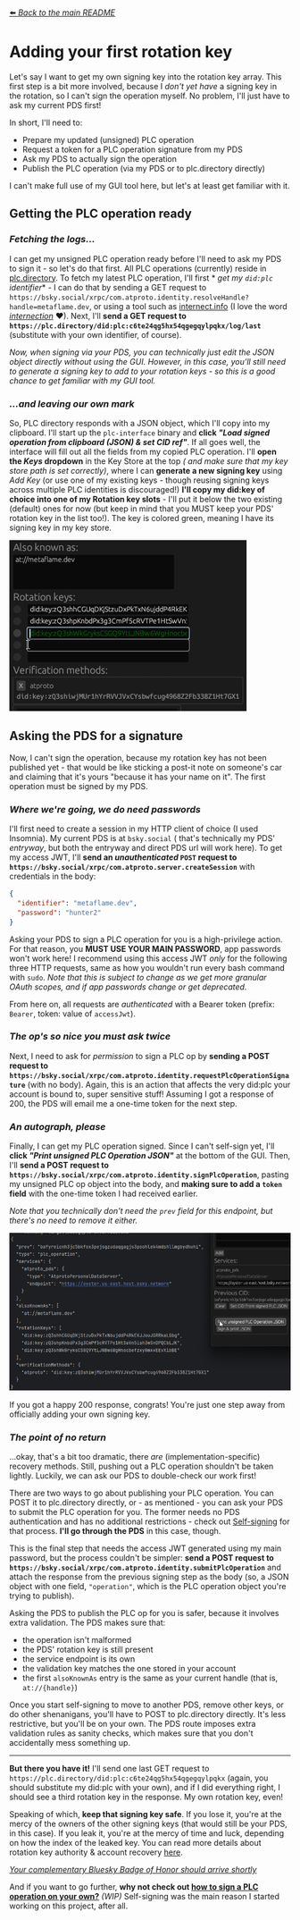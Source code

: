 [⬅️ _Back to the main README_](../README.md)

# Adding your first rotation key

Let's say I want to get my own signing key into the rotation key array. This first step is a bit more involved, because
I _don't yet have_ a signing key in the rotation, so I can't sign the operation myself. No problem, I'll just have to
ask my current PDS first!

In short, I'll need to:

- Prepare my updated (unsigned) PLC operation
- Request a token for a PLC operation signature from my PDS
- Ask my PDS to actually sign the operation
- Publish the PLC operation (via my PDS or to plc.directory directly)

I can't make full use of my GUI tool here, but let's at least get familiar with it.

## Getting the PLC operation ready

### _Fetching the logs..._

I can get my unsigned PLC operation ready before I'll need to ask my PDS to sign it - so let's do that first. All PLC
operations (currently) reside in [plc.directory](https://plc.directory). To fetch my latest PLC operation, I'll first *
*get my `did:plc` identifier** - I can do that by sending a GET request to
`https://bsky.social/xrpc/com.atproto.identity.resolveHandle?handle=metaflame.dev`, or using a tool such
as [internect.info](https://internect.info) (I love the word [
_internection_](https://www.pfrazee.com/blog/why-not-p2p#not-quite-p2p-not-quite-federation) ♥). Next, I'll **send a GET
request to `https://plc.directory/did:plc:c6te24qg5hx54qgegqylpqkx/log/last`** (substitute with your own identifier, of
course).

_Now, when signing via your PDS, you can technically just edit the JSON object directly without using the GUI. However,
in this case, you'll still need to generate a signing key to add to your rotation keys - so this is a good chance to get
familiar with my GUI tool._

### _...and leaving our own mark_

So, PLC directory responds with a JSON object, which I'll copy into my clipboard. I'll start up the `plc-interface`
binary and **click _"Load signed operation from clipboard (JSON) & set CID ref"_**. If all goes well, the interface will
fill out all the fields from my copied PLC operation. I'll **open the _Keys_ dropdown** in the Key Store at the top _(
and make sure that my key store path is set correctly)_, where I can **generate a new signing key** using _Add Key_ (or
use one of my existing keys - though reusing signing keys across multiple PLC identities is discouraged!) **I'll copy my
did:key of choice into one of my Rotation key slots** - I'll put it below the two existing (default) ones for now (but
keep in mind that you MUST keep your PDS' rotation key in the list too!). The key is colored green, meaning I have its
signing key in my key store.

![My new rotation key at the bottom of the list](rot_keys_new_example.png)

## Asking the PDS for a signature

Now, I can't sign the operation, because my rotation key has not been published yet - that would be like sticking a
post-it note on someone's car and claiming that it's yours "because it has your name on it". The first operation must be
signed by my PDS.

### _Where we're going, we do need passwords_

I'll first need to create a session in my HTTP client of choice (I used Insomnia). My current PDS is at `bsky.social` (
that's technically my PDS' _entryway_, but both the entryway and direct PDS url will work here). To get my access JWT,
I'll **send an _unauthenticated_ `POST` request to `https://bsky.social/xrpc/com.atproto.server.createSession`** with
credentials in the body:

```json
{
  "identifier": "metaflame.dev",
  "password": "hunter2"
}
```

Asking your PDS to sign a PLC operation for you is a high-privilege action. For that reason, you **MUST USE YOUR MAIN
PASSWORD**, app passwords won't work here! I recommend using this access JWT _only_ for the following three HTTP
requests, same as how you wouldn't run every bash command with `sudo`. _Note that this is subject to change as we get
more granular OAuth scopes, and if app passwords change or get deprecated._

From here on, all requests are _authenticated_ with a Bearer token (prefix: `Bearer`, token: value of `accessJwt`).

### _The op's so nice you must ask twice_

Next, I need to ask for _permission_ to sign a PLC op by **sending a POST request
to `https://bsky.social/xrpc/com.atproto.identity.requestPlcOperationSignature`** (with no body). Again, this is an
action that affects the very did:plc your account is bound to, super sensitive stuff! Assuming I got a response of 200,
the PDS will email me a one-time token for the next step.

### _An autograph, please_

Finally, I can get my PLC operation signed. Since I can't self-sign yet, I'll
**click _"Print unsigned PLC Operation JSON"_** at the bottom of the GUI. Then, I'll **send a POST request
to `https://bsky.social/xrpc/com.atproto.identity.signPlcOperation`**, pasting my unsigned PLC op object into the body,
and **making sure to add a `token` field** with the one-time token I had received earlier.

_Note that you technically don't need the `prev` field for this endpoint, but there's no need to remove it either._

<img alt="The unsigned PLC operation printed in stdout" src="unsigned_op_terminal_example.png"/>

If you got a happy 200 response, congrats! You're just one step away from officially adding your own signing key.

### _The point of no return_

...okay, that's a bit too dramatic, there _are_ (implementation-specific) recovery methods. Still, pushing out a PLC
operation shouldn't be taken lightly. Luckily, we can ask our PDS to double-check our work first!

There are two ways to go about publishing your PLC operation. You can POST it to plc.directory directly, or - as
mentioned - you can ask your PDS to submit the PLC operation for you. The former needs no PDS authentication and has no
additional restrictions - check out [Self-signing](./self_signing.md) for that process. **I'll go through the PDS** in
this case, though.

This is the final step that needs the access JWT generated using my main password, but the process couldn't be simpler:
**send a POST request to `https://bsky.social/xrpc/com.atproto.identity.submitPlcOperation`** and attach the
response from the previous signing step as the body (so, a JSON object with one field, `"operation"`, which is the
PLC operation object you're trying to publish).

Asking the PDS to publish the PLC op for you is safer, because it involves extra validation. The PDS makes sure that:

- the operation isn't malformed
- the PDS' rotation key is still present
- the service endpoint is its own
- the validation key matches the one stored in your account
- the first `alsoKnownAs` entry is the same as your current handle (that is, `at://{handle}`)

Once you start self-signing to move to another PDS, remove other keys, or do other shenanigans, you'll have to POST to
plc.directory directly. It's less restrictive, but you'll be on your own. The PDS route imposes extra validation rules
as sanity checks, which makes sure that you don't accidentally mess something up.

---

**But there you have it!** I'll send one last GET request to `https://plc.directory/did:plc:c6te24qg5hx54qgegqylpqkx`
(again, you should substitute my did:plc with your own), and if I did everything right, I should see a third rotation
key in the response. My own rotation key, even!

Speaking of which, **keep that signing key safe**. If you lose it, you're at the mercy of the owners of the other
signing keys (that would still be your PDS, in this case). If you leak it, you're at the mercy of time and luck,
depending on how the index of the leaked key. You can read more details about rotation key authority & account
recovery [here](https://github.com/did-method-plc/did-method-plc?tab=readme-ov-file#key-rotation--account-recovery).

_[Your complementary Bluesky Badge of Honor should arrive shortly](https://bsky.app/profile/decentralise.goeo.lol)_

And if you want to go further, **why not check out [how to sign a PLC operation on your own?](./self_signing.md)**
_(WIP)_
Self-signing was the main reason I started working on this project, after all.